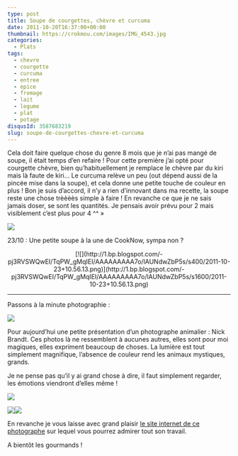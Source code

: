 ```yaml
---
type: post
title: Soupe de courgettes, chèvre et curcuma
date: 2011-10-20T16:37:00+00:00
thumbnail: https://crokmou.com/images/IMG_4543.jpg
categories:
  - Plats
tags:
  - chevre
  - courgette
  - curcuma
  - entree
  - epice
  - fromage
  - lait
  - legume
  - plat
  - potage
disqusId: 3587683219
slug: soupe-de-courgettes-chevre-et-curcuma
---
```


Cela doit faire quelque chose du genre 8 mois que je n’ai pas mangé de soupe, il était temps d’en refaire ! Pour cette première j’ai opté pour courgette chèvre, bien qu’habituellement je remplace le chèvre par du kiri mais là faute de kiri… Le curcuma relève un peu (out dépend aussi de la pincée mise dans la soupe), et cela donne une petite touche de couleur en plus ! Bon je suis d’accord, il n’y a rien d’innovant dans ma recette, la soupe reste une chose trèèèès simple à faire ! En revanche ce que je ne sais jamais doser, se sont les quantités. Je pensais avoir prévu pour 2 mais visiblement c’est plus pour 4 ^^ »

[![](http://4.bp.blogspot.com/-J7MHt7RG5no/TqmZ-41iEbI/AAAAAAAAA_8/1LwYKS_QGEw/s1600/Soupe.jpg)](http://4.bp.blogspot.com/-J7MHt7RG5no/TqmZ-41iEbI/AAAAAAAAA_8/1LwYKS_QGEw/s1600/Soupe.jpg)

23/10 : Une petite soupe à la une de CookNow, sympa non ?

<div style="clear: both; text-align: center;">[![](http://1.bp.blogspot.com/-pj3RVSWQwEI/TqPW_gMqIEI/AAAAAAAAA7o/lAUNdwZbP5s/s400/2011-10-23+10.56.13.png)](http://1.bp.blogspot.com/-pj3RVSWQwEI/TqPW_gMqIEI/AAAAAAAAA7o/lAUNdwZbP5s/s1600/2011-10-23+10.56.13.png)

</div>

__________

Passons à la minute photographie :

[![](http://4.bp.blogspot.com/-Xq90KiO-5fk/TqA-HyDoowI/AAAAAAAAA2k/RKewS1NEVqA/s640/2011-10-20+17.25.09.png)](http://4.bp.blogspot.com/-Xq90KiO-5fk/TqA-HyDoowI/AAAAAAAAA2k/RKewS1NEVqA/s1600/2011-10-20+17.25.09.png)

Pour aujourd’hui une petite présentation d’un photographe animalier : Nick Brandt. Ces photos là ne ressemblent à aucunes autres, elles sont pour moi magiques, elles expriment beaucoup de choses. La lumière est tout simplement magnifique, l’absence de couleur rend les animaux mystiques, grands.

Je ne pense pas qu’il y ai grand chose à dire, il faut simplement regarder, les émotions viendront d’elles même !

[![](http://2.bp.blogspot.com/-iL3g95FABHw/TqA_XJDE2EI/AAAAAAAAA2s/hD9nB97Cplk/s640/2011-10-20+17.25.53.png)](http://2.bp.blogspot.com/-iL3g95FABHw/TqA_XJDE2EI/AAAAAAAAA2s/hD9nB97Cplk/s1600/2011-10-20+17.25.53.png)

[![](http://1.bp.blogspot.com/-RX0H44dL3jU/TqA_Z5pRG2I/AAAAAAAAA20/2awl02xjmzg/s320/2011-10-20+17.31.01.png)](http://1.bp.blogspot.com/-RX0H44dL3jU/TqA_Z5pRG2I/AAAAAAAAA20/2awl02xjmzg/s1600/2011-10-20+17.31.01.png)[![](http://3.bp.blogspot.com/-1alX3W3AIvI/TqA_cLXEWhI/AAAAAAAAA28/82VrQ4Uqo1k/s320/2011-10-20+17.32.07.png)](http://3.bp.blogspot.com/-1alX3W3AIvI/TqA_cLXEWhI/AAAAAAAAA28/82VrQ4Uqo1k/s1600/2011-10-20+17.32.07.png)

En revanche je vous laisse avec grand plaisir [le site internet de ce photographe](http://www.nickbrandt.com/) sur lequel vous pourrez admirer tout son travail.

A bientôt les gourmands !